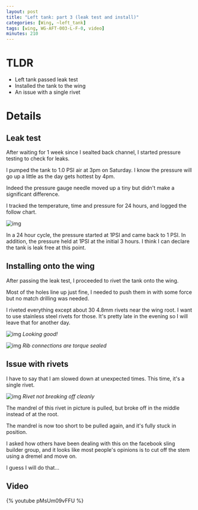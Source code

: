 ```yaml
---
layout: post
title: "Left tank: part 3 (leak test and install)"
categories: [Wing, ~left_tank]
tags: [wing, WG-AFT-003-L-F-0, video]
minutes: 210
---
```


# TLDR

- Left tank passed leak test
- Installed the tank to the wing
- An issue with a single rivet

# Details

## Leak test

After waiting for 1 week since I sealted back channel, I started pressure testing to check for leaks.

I pumped the tank to 1.0 PSI air at 3pm on Saturday. I know the pressure will go up a little as the day gets hottest by 4pm.

Indeed the pressure gauge needle moved up a tiny but didn't make a significant difference.

I tracked the temperature, time and pressure for 24 hours, and logged the follow chart.

![img](https://docs.google.com/spreadsheets/d/e/2PACX-1vRs8wZikI9lHKcyj5SJtuq2DIKkEilYZsqQZtAw7w6nqoqQtwgZGg-qS4-pK-PSlObX8HiyrmZfBAYX/pubchart?oid=542998422&format=image)

In a 24 hour cycle, the pressure started at 1PSI and came back to 1 PSI. In addition, the pressure held at 1PSI at the initial 3 hours. I think I can declare the tank is leak free at this point.

## Installing onto the wing

After passing the leak test, I proceeded to rivet the tank onto the wing.

Most of the holes line up just fine, I needed to push them in with some force but no match drilling was needed.

I riveted everything except about 30 4.8mm rivets near the wing root. I want to use stainless steel rivets for those. It's pretty late in the evening so I will leave that for another day.

![img](https://lh3.googleusercontent.com/pw/AP1GczOC-tW0Ip15eLCqRMqEVN5vqIsVw2nP01w8bP_x8tLoRG063bJVLCSye6wYelKsjOB2hqHg-fV8GC7fd0LmPd-O00HsL-xJZK49fOQeMcuBYogV-h_T_vXyqzQCPuC-gThfeMmupftaIdM_S-S7qES5vQ=w2274-h1712-s-no-gm?authuser=3)
_Looking good!_

![img](https://lh3.googleusercontent.com/pw/AP1GczMb6SKMhh36AbswWoxKVbMbJGyCie4q36KFyj_HshwM2t3mrsVyj7J5iZXHq95uJvzQyulYv1uOO9HHiteLx3GrdO7oyl5fk_LzORzp1HfX04YHFhyqiNNaNenUcxOSIdR25JpZDMTY3skGtHEDT1ijgQ=w2274-h1712-s-no-gm?authuser=3)
_Rib connections are torque sealed_

## Issue with rivets

I have to say that I am slowed down at unexpected times. This time, it's a single rivet.

![img](https://lh3.googleusercontent.com/pw/AP1GczMlGjWUUA2C77_m8yUOv4KWE5iGQxns2e0QQh3-vHrgsLKeVa01-ON7KHvQBqtdtoiUp8Uh0J_7p1OQzObEzPwqVy4RNushns-Woa4X1_-e_nEADjZF70gwaoA0XDKAE2zlZebc4EOfS8Tuet9IA6bj1w=w1290-h1712-s-no-gm?authuser=3)
_Rivet not breaking off cleanly_

The mandrel of this rivet in picture is pulled, but broke off in the middle instead of at the root.

The mandrel is now too short to be pulled again, and it's fully stuck in position.

I asked how others have been dealing with this on the facebook sling builder group, and it looks like most people's opinions is to cut off the stem using a dremel and move on.

I guess I will do that...

## Video

{% youtube pMsUm09vFFU %}
